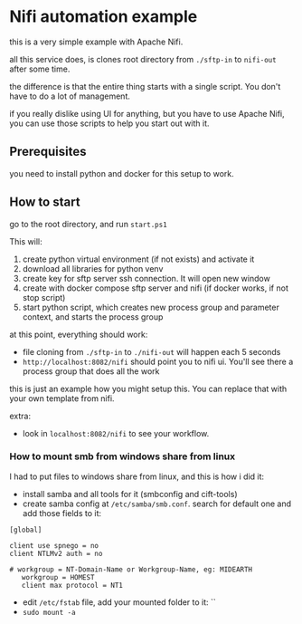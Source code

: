 # Nifi automation example

this is a very simple example with Apache Nifi.

all this service does, is clones root directory from `./sftp-in` to `nifi-out` after some time.

the difference is that the entire thing starts with a single script. You don't have to do a lot of management.

if you really dislike using UI for anything, but you have to use Apache Nifi, you can use those scripts to help you start out with it.

## Prerequisites

you need to install python and docker for this setup to work.

## How to start

go to the root directory, and run `start.ps1`

This will:
1. create python virtual environment (if not exists) and activate it
2. download all libraries for python venv
3. create key for sftp server ssh connection. It will open new window
4. create with docker compose sftp server and nifi (if docker works, if not stop script)
5. start python script, which creates new process group and parameter context, and starts the process group

at this point, everything should work:
- file cloning from `./sftp-in` to `./nifi-out` will happen each 5 seconds 
- `http://localhost:8082/nifi` should point you to nifi ui. You'll see there a process group that does all the work

this is just an example how you might setup this. You can replace that with your own template from nifi.

extra:
- look in `localhost:8082/nifi` to see your workflow.

### How to mount smb from windows share from linux

I had to put files to windows share from linux, and this is how i did it:
- install samba and all tools for it (smbconfig and cift-tools)
- create samba config at `/etc/samba/smb.conf`. search for default one and add those fields to it:
```
[global]

client use spnego = no
client NTLMv2 auth = no

# workgroup = NT-Domain-Name or Workgroup-Name, eg: MIDEARTH
   workgroup = HOMEST
   client max protocol = NT1
```
- edit `/etc/fstab` file, add your mounted folder to it:
``
- `sudo mount -a`

